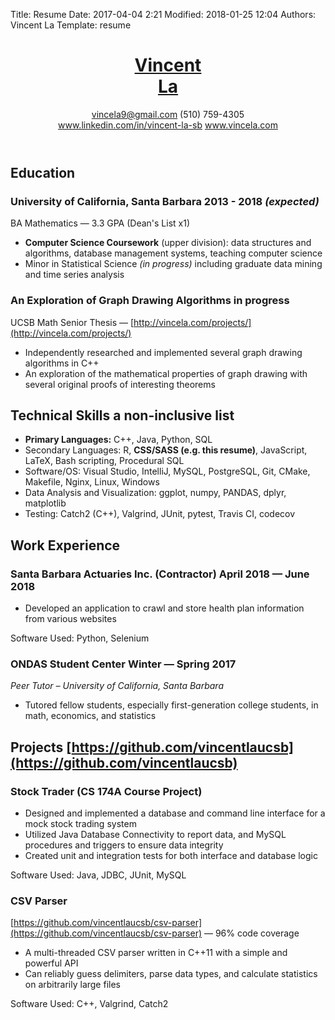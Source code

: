Title: Resume
Date: 2017-04-04 2:21
Modified: 2018-01-25 12:04
Authors: Vincent La
Template: resume

<header>
    <div id="name">
        <h1><a href="../">Vincent <!-- Looks terrible don't do it: <span style="font-weight: normal">--><br />La<!--</span>--></a></h1>
    </div>
    <div id="contact">
        <a href="mailto:vincela9@gmail.com">vincela9@gmail.com</a> <span id="phone">(510) 759-4305</span></br>
        <a href="https://www.linkedin.com/in/vincent-la-sb/">www.linkedin.com/in/vincent-la-sb</a>
        <a href="http://www.vincela.com/">www.vincela.com</a>
        </br >
    </div>
</header>

## Education
### University of California, Santa Barbara <span>2013 - 2018 *(expected)*</span>
BA Mathematics &mdash; 3.3 GPA (Dean's List x1)

 * **Computer Science Coursework** (upper division): data structures and algorithms, database management systems, teaching computer science
 * Minor in Statistical Science *(in progress)* including graduate data mining and time series analysis
 
### An Exploration of Graph Drawing Algorithms <span>in progress</span>
UCSB Math Senior Thesis &mdash; [http://vincela.com/projects/](http://vincela.com/projects/)

 * Independently researched and implemented several graph drawing algorithms in C++
 * An exploration of the mathematical properties of graph drawing with several original proofs of interesting theorems
 
## Technical Skills <span>a non-inclusive list</span>

 * **Primary Languages:** C++, Java, Python, SQL
 * Secondary Languages: R, **CSS/SASS (e.g. this resume)**, JavaScript, LaTeX, Bash scripting, Procedural SQL
 * Software/OS: Visual Studio, IntelliJ, MySQL, PostgreSQL, Git, CMake, Makefile, Nginx, Linux, Windows
 * Data Analysis and Visualization: ggplot, numpy, PANDAS, dplyr, matplotlib
 * Testing: Catch2 (C++), Valgrind, JUnit, pytest, Travis CI, codecov
 </ul>
 
## Work Experience
### Santa Barbara Actuaries Inc. (Contractor) <span>April 2018 &mdash; June 2018</span>

 * Developed an application to crawl and store health plan information from various websites
 
Software Used: Python, Selenium

### ONDAS Student Center <span>Winter &mdash; Spring 2017</span>
*Peer Tutor &ndash; University of California, Santa Barbara*

 * Tutored fellow students, especially first-generation college students, in math, economics, and statistics
 
## Projects <span>[https://github.com/vincentlaucsb](https://github.com/vincentlaucsb)</span>

### Stock Trader (CS 174A Course Project)

 * Designed and implemented a database and command line interface for a mock stock trading system
 * Utilized Java Database Connectivity to report data, and MySQL procedures and triggers to ensure data integrity
 * Created unit and integration tests for both interface and database logic
 
Software Used: Java, JDBC, JUnit, MySQL


### CSV Parser
[https://github.com/vincentlaucsb/csv-parser](https://github.com/vincentlaucsb/csv-parser) &mdash; 96% code coverage

 * A multi-threaded CSV parser written in C++11 with a simple and powerful API
 * Can reliably guess delimiters, parse data types, and calculate statistics on arbitrarily large files
 
Software Used: C++, Valgrind, Catch2